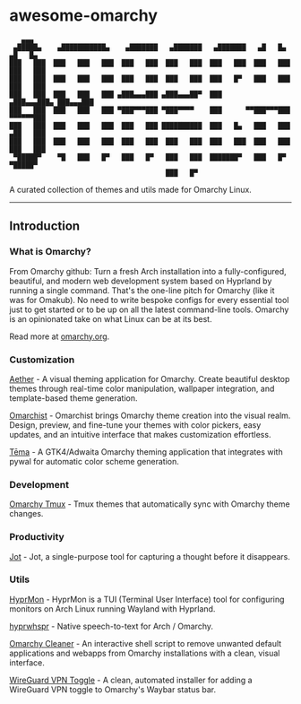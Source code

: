 # awesome-omarchy

```
   ▄▄▄
 ▄█████▄    ▄███████████▄    ▄███████   ▄███████   ▄███████   ▄█   █▄    ▄█   █▄
███   ███  ███   ███   ███  ███   ███  ███   ███  ███   ███  ███   ███  ███   ███
███   ███  ███   ███   ███  ███   ███  ███   ███  ███   █▀   ███   ███  ███   ███
███   ███  ███   ███   ███ ▄███▄▄▄███ ▄███▄▄▄██▀  ███       ▄███▄▄▄███▄ ███▄▄▄███
███   ███  ███   ███   ███ ▀███▀▀▀███ ▀███▀▀▀▀    ███      ▀▀███▀▀▀███  ▀▀▀▀▀▀███
███   ███  ███   ███   ███  ███   ███ ██████████  ███   █▄   ███   ███  ▄██   ███
███   ███  ███   ███   ███  ███   ███  ███   ███  ███   ███  ███   ███  ███   ███
 ▀█████▀    ▀█   ███   █▀   ███   █▀   ███   ███  ███████▀   ███   █▀    ▀█████▀
                                       ███   █▀
```
A curated collection of themes and utils made for Omarchy Linux.

---



## Introduction

### What is Omarchy?
From Omarchy github:
Turn a fresh Arch installation into a fully-configured, beautiful, and modern web development system based on Hyprland by running a single command. That's the one-line pitch for Omarchy (like it was for Omakub). No need to write bespoke configs for every essential tool just to get started or to be up on all the latest command-line tools. Omarchy is an opinionated take on what Linux can be at its best.

Read more at [omarchy.org](https://omarchy.org).



### Customization

[Aether](https://github.com/bjarneo/aether) - A visual theming application for Omarchy. Create beautiful desktop themes through real-time color manipulation, wallpaper integration, and template-based theme generation.

[Omarchist](https://github.com/tahayvr/omarchist) - Omarchist brings Omarchy theme creation into the visual realm. Design, preview, and fine-tune your themes with color pickers, easy updates, and an intuitive interface that makes customization effortless.

[Tēma](https://github.com/bjarneo/tema) - A GTK4/Adwaita Omarchy theming application that integrates with pywal for automatic color scheme generation.

### Development

[Omarchy Tmux](https://github.com/joaofelipegalvao/omarchy-tmux) - Tmux themes that automatically sync with Omarchy theme changes.

### Productivity

[Jot](https://github.com/bjarneo/omarchy-jot) - Jot, a single-purpose tool for capturing a thought before it disappears.

### Utils

[HyprMon](https://github.com/erans/hyprmon) - HyprMon is a TUI (Terminal User Interface) tool for configuring monitors on Arch Linux running Wayland with Hyprland.

[hyprwhspr](https://github.com/goodroot/hyprwhspr) - Native speech-to-text for Arch / Omarchy.

[Omarchy Cleaner](https://github.com/maxart/omarchy-cleaner) - An interactive shell script to remove unwanted default applications and webapps from Omarchy installations with a clean, visual interface.

[WireGuard VPN Toggle](https://github.com/JacobusXIII/omarchy-wireguard-vpn-toggle) - A clean, automated installer for adding a WireGuard VPN toggle to Omarchy's Waybar status bar.
